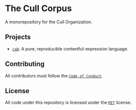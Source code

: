 # The Cull Corpus

A monorepository for the Cull Organization.

## Projects

- [`cab`](./cab): A pure, reproducible contextful-expression language.

## Contributing

All contributors must follow the [`Code of Conduct`](./CODE_OF_CONDUCT.md).

## License

All code under this repository is licensed under the [`MIT`](./LICENSE.md) license.
